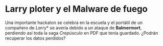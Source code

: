 # Larry ploter y el Malware de fuego

Una importante hackaton se celebra en la escuela y el portátil de un compañero de *Larry** se avería debido a un ataque de **Balmermort**, perdiendo así toda la saga *Crepúsculo* en PDF que tenía guardado.
¿Podrán recuperar los datos perdidos?